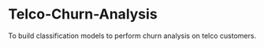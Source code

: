 # Telco-Churn-Analysis
To build classification models to perform churn analysis on telco customers. 
